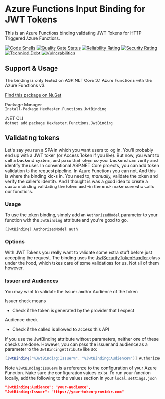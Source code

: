 # Azure Functions Input Binding for JWT Tokens

This is an Azure Functions binding validating JWT Tokens for HTTP Triggered Azure Functions.

[![Code Smells](https://sonarcloud.io/api/project_badges/measure?project=nikneem_azure-functions-jwt-binding&metric=code_smells)](https://sonarcloud.io/dashboard?id=nikneem_azure-functions-jwt-binding)
[![Quality Gate Status](https://sonarcloud.io/api/project_badges/measure?project=nikneem_azure-functions-jwt-binding&metric=alert_status)](https://sonarcloud.io/dashboard?id=nikneem_azure-functions-jwt-binding)
[![Reliability Rating](https://sonarcloud.io/api/project_badges/measure?project=nikneem_azure-functions-jwt-binding&metric=reliability_rating)](https://sonarcloud.io/dashboard?id=nikneem_azure-functions-jwt-binding)
[![Security Rating](https://sonarcloud.io/api/project_badges/measure?project=nikneem_azure-functions-jwt-binding&metric=security_rating)](https://sonarcloud.io/dashboard?id=nikneem_azure-functions-jwt-binding)
[![Technical Debt](https://sonarcloud.io/api/project_badges/measure?project=nikneem_azure-functions-jwt-binding&metric=sqale_index)](https://sonarcloud.io/dashboard?id=nikneem_azure-functions-jwt-binding)
[![Vulnerabilities](https://sonarcloud.io/api/project_badges/measure?project=nikneem_azure-functions-jwt-binding&metric=vulnerabilities)](https://sonarcloud.io/dashboard?id=nikneem_azure-functions-jwt-binding)

## Support & Usage
The binding is only tested on ASP.NET Core 3.1 Azure Functions with the Azure Functions v3.

[Find this package on NuGet](https://www.nuget.org/packages/HexMaster.Functions.JwtBinding/)  

Package Manager  
`Install-Package HexMaster.Functions.JwtBinding`

.NET CLI  
`dotnet add package HexMaster.Functions.JwtBinding`

## Validating tokens
Let's say you run a SPA in which you want users to log in. You'll probably end up with a JWT token (or Access Token if you like). But now, you want to call a backend system, and pass that token so your backend can verify and identify the user. In conventional ASP.NET Core projects, you can add token validation to the request pipeline. In Azure Functions you can not. And this is where the binding kicks in. You need to, _manually_, validate the token and verify the caller's identity. And I thought is was a good idea to create a custom binding validating the token and -in the end- make sure who calls our functions.

### Usage
To use the token binding, simply add an `AuthorizedModel` parameter to your function with the `JwtBinding` attribute and you're good to go.

```csharp
[JwtBinding] AuthorizedModel auth
```

### Options
With JWT Tokens you really want to validate some extra stuff before just accepting the request. The binding uses the [JwtSecurityTokenHandler ](https://docs.microsoft.com/en-us/dotnet/api/system.identitymodel.tokens.jwt.jwtsecuritytokenhandler?view=azure-dotnet&WT.mc_id=AZ-MVP-5003924) class under the hood, which takes care of some validations for us. Not all of them however.

### Issuer and Audiences
You may want to validate the Issuer and/or Audience of the token.

Issuer check means
- Check if the token is generated by the provider that I expect

Audience check
- Check if the called is allowed to access this API

If you use the JwtBinding attribute without parameters, neither one of these checks are done. However, you can pass the issuer and audience as a parameter to the `JwtBindingAttribute` like so:
```csharp
[JwtBinding("%JwtBinding:Issuer%", "%JwtBinding:Audience%")] AuthorizedModel auth
```

Note `%JwtBinding:Issuer%` is a reference to the configuration of your Azure Function. Make sure the configuration values exist. To run your function locally, add the following to the values section in your `local.settings.json`

```json
"JwtBinding:Audience": "your-audience",
"JwtBinding:Issuer": "https://your-token-provider.com"
```
